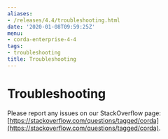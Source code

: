 ```yaml
---
aliases:
- /releases/4.4/troubleshooting.html
date: '2020-01-08T09:59:25Z'
menu:
- corda-enterprise-4-4
tags:
- troubleshooting
title: Troubleshooting
---
```



# Troubleshooting

Please report any issues on our StackOverflow page: [https://stackoverflow.com/questions/tagged/corda](https://stackoverflow.com/questions/tagged/corda).

